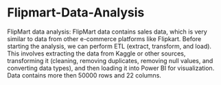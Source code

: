# Flipmart-Data-Analysis
FlipMart data analysis: FlipMart data contains sales data, which is very similar to data from other e-commerce platforms like Flipkart. Before starting the analysis, we can perform ETL (extract, transform, and load). This involves extracting the data from Kaggle or other sources, transforming it (cleaning, removing duplicates, removing null values, and converting data types), and then loading it into Power BI for visualization. 
Data contains more then 50000 rows and 22 columns.
